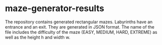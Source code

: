 # maze-generator-results
The repository contains generated rectangular mazes. Labyrinths have an entrance and an exit. They are generated in JSON format.
The name of the file includes the difficulty of the maze (EASY, MEDIUM, HARD, EXTREME) as well as the height h and width w.
